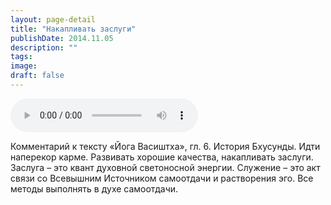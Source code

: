 ```yaml
---
layout: page-detail
title: "Накапливать заслуги"
publishDate: 2014.11.05
description: ""
tags:
image:
draft: false
---
```


<audio title="2014.11.05 - Накапливать заслуги.mp3" src="/upload/iblock/41b/41b7b5d136ccd269f1d43b3fe7d96383.mp3" controls=""></audio>

 Комментарий к тексту «Йога Васиштха», гл. 6\. История Бхусунды. Идти наперекор карме. Развивать хорошие качества, накапливать заслуги. Заслуга – это квант духовной светоносной энергии. Служение – это акт связи со Всевышним Источником самоотдачи и растворения эго. Все методы выполнять в духе самоотдачи. 

  
